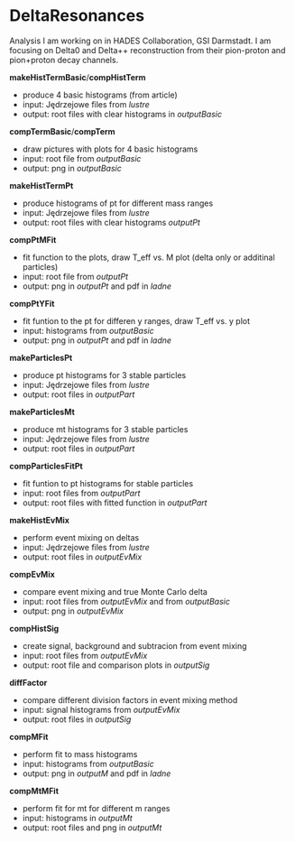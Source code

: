 # DeltaResonances
Analysis I am working on in HADES Collaboration, GSI Darmstadt.
I am focusing on Delta0 and Delta++ reconstruction from their pion-proton and pion+proton decay channels.

**makeHistTermBasic**/**compHistTerm**
- produce 4 basic histograms (from article)
- input: Jędrzejowe files from *lustre*
- output: root files with clear histograms in  *outputBasic*

**compTermBasic**/**compTerm**
- draw pictures with plots for 4 basic histograms
- input: root file from *outputBasic*
- output: png in *outputBasic*

**makeHistTermPt**
- produce histograms of pt for different mass ranges
- input: Jędrzejowe files from *lustre*
- output: root files with clear histograms *outputPt*

**compPtMFit**
- fit function to the plots, draw T_eff vs. M plot (delta only or additinal particles)
- input: root file from *outputPt*
- output: png in *outputPt* and pdf in *ladne*

**compPtYFit**
- fit funtion to the pt for differen y ranges, draw T_eff vs. y plot
- input: histograms from *outputBasic*
- output: png in *outputPt* and pdf in *ladne*

**makeParticlesPt**
- produce pt histograms for 3 stable particles
- input: Jędrzejowe files from *lustre*
- output: root files in *outputPart*

**makeParticlesMt**
- produce mt histograms for 3 stable particles
- input: Jędrzejowe files from *lustre*
- output: root files in *outputPart*

**compParticlesFitPt**
- fit funtion to pt histograms for stable particles
- input: root files from *outputPart*
- output: root files with fitted function in *outputPart*

**makeHistEvMix**
- perform event mixing on deltas
- input: Jędrzejowe files from *lustre*
- output: root files in *outputEvMix*

**compEvMix**
- compare event mixing and true Monte Carlo delta
- input: root files from *outputEvMix* and from *outputBasic*
- output: png in *outputEvMix*

**compHistSig**
- create signal, background and subtracion from event mixing
- input: root files from *outputEvMix*
- output: root file and comparison plots in *outputSig*

**diffFactor**
- compare different division factors in event mixing method
- input: signal histograms from *outputEvMix*
- output: root files in *outputSig*

**compMFit**
- perform fit to mass histograms
- input: histograms from *outputBasic*
- output: png in *outputM* and pdf in *ladne*

**compMtMFit**
- perform fit for mt for different m ranges
- input: histograms in *outputMt*
- output: root files and png in *outputMt*